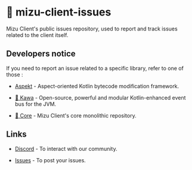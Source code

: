 # 🐞 mizu-client-issues

Mizu Client's public issues repository, used to report and track issues related to the client itself.

## Developers notice

If you need to report an issue related to a specific library, refer to one of those :

- [Aspekt](https://github.com/MizuSoftware/aspekt) - Aspect-oriented Kotlin bytecode modification framework.

- [🚀 Kawa](https://github.com/MizuSoftware/kawa) - Open-source, powerful and modular Kotlin-enhanced event bus for the JVM.

- [🧠 Core](https://github.com/MizuSoftware/core) - Mizu Client's core monolithic repository.


## Links

- [Discord](https://discord.gg/5vJGAG74en) - To interact with our community.

- [Issues](https://github.com/MizuSoftware/client-issues/issues) - To post your issues.
